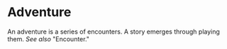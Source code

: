 # Adventure

An adventure is a series of encounters. A story emerges through playing them. *See also* "Encounter."